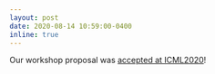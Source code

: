 ```yaml
---
layout: post
date: 2020-08-14 10:59:00-0400
inline: true
---
```


Our workshop proposal was [accepted at ICML2020](https://nips.cc/Conferences/2020/Schedule?type=Workshop)!
